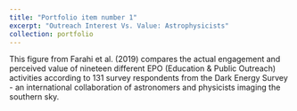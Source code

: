 ```yaml
---
title: "Portfolio item number 1"
excerpt: "Outreach Interest Vs. Value: Astrophysicists"
collection: portfolio
---
```


This figure from Farahi et al. (2019) compares the actual engagement and perceived value of nineteen different EPO (Education & Public Outreach) activities according to 131 survey respondents from the Dark Energy Survey - an international collaboration of astronomers and physicists imaging the southern sky.

<center>
  <img href="https://ckrawiec.github.io/images/Figure2.pdf">
</center>
